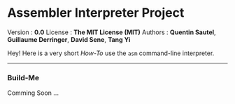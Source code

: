 Assembler Interpreter Project
===================

Version : **0.0**
License : **The MIT License (MIT)**
Authors : **Quentin Sautel**, **Guillaume Derringer**, **David Sene**, **Tang Yi**

Hey! Here is a very short *How-To* use the `asm` command-line interpreter.

----------

### Build-Me

Comming Soon ...